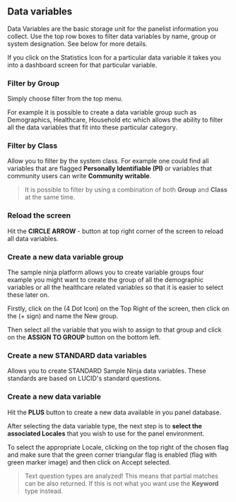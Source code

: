 ## Data variables

Data Variables are the basic storage unit for the panelist information you collect. Use the top row boxes to filter data variables by name, group or system designation. See below for more details.

If you click on the Statistics Icon for a particular data variable it takes you into a dashboard screen for that particular variable.

### Filter by Group

Simply choose filter from the top menu.

For example it is possible to create a data variable group such as Demographics, Healthcare, Household etc which allows the ability to filter all the data variables that fit into these particular category.

### Filter by Class

Allow you to filter by the system class. For example one could find all variables that are flagged **Personally Identifiable (PI)** or variables that community users can write **Community writable**.

> It is possible to filter by using a combination of both **Group** and **Class** at the same time.

### Reload the screen

Hit the **CIRCLE ARROW** - button at top right corner of the screen to reload all data variables.

### Create a new data variable group

The sample ninja platform allows you to create variable groups four example you might want to create the group of all the demographic variables or all the healthcare related variables so that it is easier to select these later on.

Firstly, click on the (4 Dot Icon) on the Top Right of the screen, then click on the (+ sign) and name the New group.

Then select all the variable that you wish to assign to that group and click on the **ASSIGN TO GROUP** button on the bottom left.

### Create a new STANDARD data variables

Allows you to create STANDARD Sample Ninja data variables. These standards are based on LUCID's standard questions.

### Create a new data variable

Hit the **PLUS** button to create a new data available in you panel database.

After selecting the data variable type, the next step is to **select the associated Locales** that you wish to use for the panel environment.

To select the appropriate Locale, clicking on the top right of the chosen flag and make sure that the green corner triangular flag is enabled (flag with green marker image) and then click on Accept selected.

> Text question types are analyzed! This means that partial matches can be also returned. If this is not what you want use the **Keyword** type instead.
